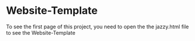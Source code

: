 # Website-Template

To see the first page of this project, you need to open the the jazzy.html file to see the Website-Template